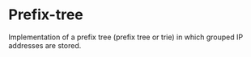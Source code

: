 # Prefix-tree
Implementation of a prefix tree (prefix tree or trie) in which grouped IP addresses are stored.
